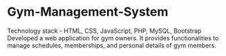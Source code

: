 # Gym-Management-System
Technology stack - HTML, CSS, JavaScript, PHP, MySQL, Bootstrap
Developed a web application for gym owners. It provides functionalities to manage schedules, memberships,
and personal details of gym members.
